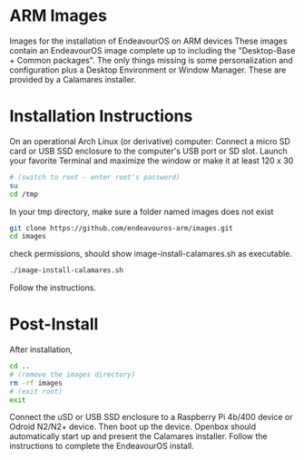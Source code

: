# ARM Images
Images for the installation of EndeavourOS on ARM devices
These images contain an EndeavourOS image complete up to including the "Desktop-Base + Common packages".
The only things missing is some personalization and configuration plus a Desktop Environment or Window Manager.
These are provided by a Calamares installer.  

# Installation Instructions
On an operational Arch Linux (or derivative) computer:
Connect a micro SD card or USB SSD enclosure to the computer's USB port or SD slot.
Launch your favorite Terminal and maximize the window or make it at least 120 x 30
```bash 
# (switch to root - enter root's password)
su      
cd /tmp
```
In your tmp directory, make sure a folder named images does not exist
```bash
git clone https://github.com/endeavouros-arm/images.git
cd images
```
check permissions, should show image-install-calamares.sh as executable.
```bash
./image-install-calamares.sh
```
Follow the instructions.

# Post-Install
After installation,
```bash
cd ..
# (remove the images directory)
rm -rf images  
# (exit root)
exit           
```
Connect the uSD or USB SSD enclosure to a Raspberry Pi 4b/400 device or Odroid N2/N2+ device.
Then boot up the device.
Openbox should automatically start up and present the Calamares installer.
Follow the instructions to complete the EndeavourOS install.
